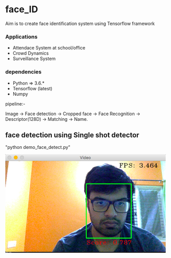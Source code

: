 


# face_ID

Aim is to create face identification system using Tensorflow framework


### Applications
* Attendace System at school/office
* Crowd Dynamics
* Surveillance System


### dependencies

* Python => 3.6.*
* Tensorflow (latest)
* Numpy

pipeline:-

Image -> Face detection -> Cropped face -> Face Recognition -> Descriptor(128D) -> Matching -> Name.

## face detection using Single shot detector 

"python demo_face_detect.py"

![Alt text](image1.png?raw=true "face-detection")





